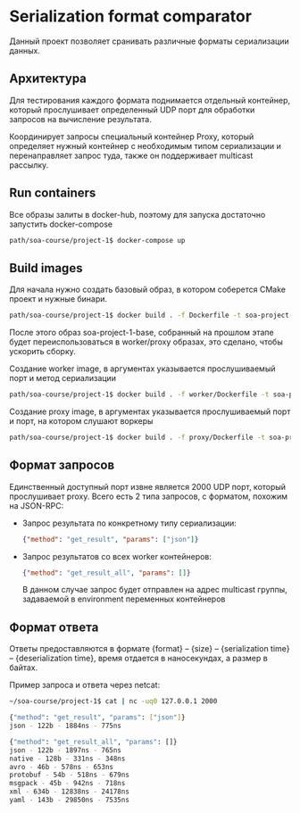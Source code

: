 # Serialization format comparator

Данный проект позволяет сранивать различные форматы сериализации данных.

## Архитектура

Для тестирования каждого формата поднимается отдельный контейнер, который прослушивает определенный UDP порт для обработки запросов на вычисление результата.

Координирует запросы специальный контейнер Proxy, который определяет нужный контейнер с необходимым типом сериализации и перенаправляет запрос туда, также он поддерживает multicast рассылку.

## Run containers

Все образы залиты в docker-hub, поэтому для запуска достаточно запустить docker-compose

```bash
path/soa-course/project-1$ docker-compose up
```

## Build images

Для начала нужно создать базовый образ, в котором соберется CMake проект и нужные бинари.

```bash
path/soa-course/project-1$ docker build . -f Dockerfile -t soa-project-1-base
```

После этого образ soa-project-1-base, собранный на прошлом этапе будет переиспользоваться в worker/proxy образах, это сделано, чтобы ускорить сборку.

Создание worker image, в аргументах указывается прослушиваемый порт и метод сериализации

```bash
path/soa-course/project-1$ docker build . -f worker/Dockerfile -t soa-project-1-worker-xml --build-arg PORT=2025 --build-arg METHOD=xml
```

Создание proxy image, в аргументах указывается прослушиваемый порт и порт, на котором слушают воркеры

```bash
path/soa-course/project-1$ docker build . -f proxy/Dockerfile -t soa-project-1-proxy --build-arg PROXY_PORT=2000 --build-arg WORKER_PORT=2025
```

## Формат запросов

Единственный доступный порт извне является 2000 UDP порт, который прослушивает proxy. Всего есть 2 типа запросов, с форматом, похожим на JSON-RPC:

- Запрос результата по конкретному типу сериализации:
    ```json
    {"method": "get_result", "params": ["json"]}
    ```

- Запрос результатов со всех worker контейнеров:
    ```json
    {"method": "get_result_all", "params": []}
    ```
    В данном случае запрос будет отправлен на адрес multicast группы, задаваемой в environment переменных контейнеров

## Формат ответа

Ответы предоставляются в формате {format} – {size} – {serialization time} – {deserialization time}, время отдается в наносекундах, а размер в байтах.

Пример запроса и ответа через netcat:

```bash
~/soa-course/project-1$ cat | nc -uq0 127.0.0.1 2000

{"method": "get_result", "params": ["json"]}
json - 122b - 1884ns - 775ns

{"method": "get_result_all", "params": []}
json - 122b - 1897ns - 765ns
native - 128b - 331ns - 348ns
avro - 46b - 578ns - 653ns
protobuf - 54b - 518ns - 679ns
msgpack - 45b - 942ns - 718ns
xml - 634b - 12838ns - 24178ns
yaml - 143b - 29850ns - 7535ns
```
